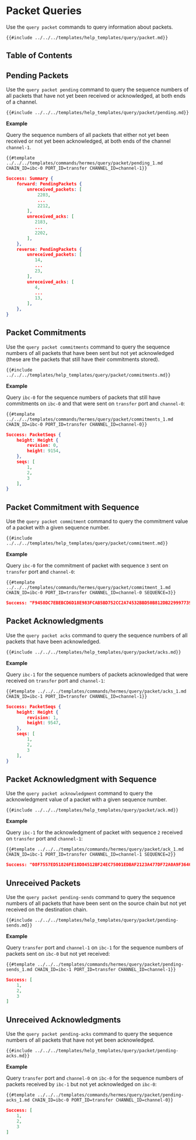 
# Packet Queries

Use the `query packet` commands to query information about packets.


```shell
{{#include ../../../templates/help_templates/query/packet.md}}
```

## Table of Contents

<!-- toc -->


## Pending Packets

Use the `query packet pending` command to query the sequence numbers of all packets that have not yet been received or acknowledged, at both ends of a channel.

```shell
{{#include ../../../templates/help_templates/query/packet/pending.md}}
```

__Example__

Query the sequence numbers of all packets that either not yet been received or not yet been acknowledged, at both ends of the channel `channel-1`.

```shell
{{#template ../../../templates/commands/hermes/query/packet/pending_1.md CHAIN_ID=ibc-0 PORT_ID=transfer CHANNEL_ID=channel-1}}
```

```json
Success: Summary {
    forward: PendingPackets {
        unreceived_packets: [
            2203,
            ...
            2212,
        ],
        unreceived_acks: [
           2183,
           ...
           2202,
        ],
    },
    reverse: PendingPackets {
        unreceived_packets: [
           14,
           ...
           23,
        ],
        unreceived_acks: [
           4,
           ...
           13,
        ],
    },
}
```


## Packet Commitments

Use the `query packet commitments` command to query the sequence numbers of all packets that have been sent but not yet acknowledged (these are the packets that still have their commitments stored).

```shell
{{#include ../../../templates/help_templates/query/packet/commitments.md}}
```

__Example__

Query `ibc-0` for the sequence numbers of packets that still have commitments on `ibc-0` and that were sent on `transfer` port and `channel-0`:

```shell
{{#template ../../../templates/commands/hermes/query/packet/commitments_1.md CHAIN_ID=ibc-0 PORT_ID=transfer CHANNEL_ID=channel-0}}
```

```json
Success: PacketSeqs {
    height: Height {
        revision: 0,
        height: 9154,
    },
    seqs: [
        1,
        2,
        3
    ],
}
```

## Packet Commitment with Sequence

Use the `query packet commitment` command to query the commitment value of a packet with a given sequence number.

```shell
{{#include ../../../templates/help_templates/query/packet/commitment.md}}
```

__Example__

Query `ibc-0` for the commitment of packet with sequence `3` sent on `transfer` port and `channel-0`:

```shell
{{#template ../../../templates/commands/hermes/query/packet/commitment_1.md CHAIN_ID=ibc-0 PORT_ID=transfer CHANNEL_ID=channel-0 SEQUENCE=3}}
```

```json
Success: "F9458DC7EBEBCD6D18E983FCAB5BD752CC2A74532BBD50B812DB229997739EFC"
```

## Packet Acknowledgments

Use the `query packet acks` command to query the sequence numbers of all packets that have been acknowledged.

```shell
{{#include ../../../templates/help_templates/query/packet/acks.md}}
```

__Example__

Query `ibc-1` for the sequence numbers of packets acknowledged that were received on `transfer` port and `channel-1`:

```shell
{{#template ../../../templates/commands/hermes/query/packet/acks_1.md CHAIN_ID=ibc-1 PORT_ID=transfer CHANNEL_ID=channel-1}}
```

```json
Success: PacketSeqs {
    height: Height {
        revision: 1,
        height: 9547,
    },
    seqs: [
        1,
        2,
        3
    ],
}
```

## Packet Acknowledgment with Sequence

Use the `query packet acknowledgment` command to query the acknowledgment value of a packet with a given sequence number.

```shell
{{#include ../../../templates/help_templates/query/packet/ack.md}}
```

__Example__

Query `ibc-1` for the acknowledgment of packet with sequence `2` received on `transfer` port and `channel-1`:

```shell
{{#template ../../../templates/commands/hermes/query/packet/ack_1.md CHAIN_ID=ibc-1 PORT_ID=transfer CHANNEL_ID=channel-1 SEQUENCE=2}}
```

```json
Success: "08F7557ED51826FE18D84512BF24EC75001EDBAF2123A477DF72A0A9F3640A7C"
```

## Unreceived Packets

Use the `query packet pending-sends` command to query the sequence numbers of all packets that have been sent on the source chain but not yet received on the destination chain.

```shell
{{#include ../../../templates/help_templates/query/packet/pending-sends.md}}
```

__Example__

Query `transfer` port and `channel-1` on `ibc-1` for the sequence numbers of packets sent on `ibc-0` but not yet received:

```shell
{{#template ../../../templates/commands/hermes/query/packet/pending-sends_1.md CHAIN_ID=ibc-1 PORT_ID=transfer CHANNEL_ID=channel-1}}
```

```json
Success: [
    1,
    2,
    3
]
```

## Unreceived Acknowledgments

Use the `query packet pending-acks` command to query the sequence numbers of all packets that have not yet been acknowledged.

```shell
{{#include ../../../templates/help_templates/query/packet/pending-acks.md}}
```

__Example__

Query `transfer` port and `channel-0` on `ibc-0` for the sequence numbers of packets received by `ibc-1` but not yet acknowledged on `ibc-0`:

```shell
{{#template ../../../templates/commands/hermes/query/packet/pending-acks_1.md CHAIN_ID=ibc-0 PORT_ID=transfer CHANNEL_ID=channel-0}}
```

```json
Success: [
    1,
    2,
    3
]
```
